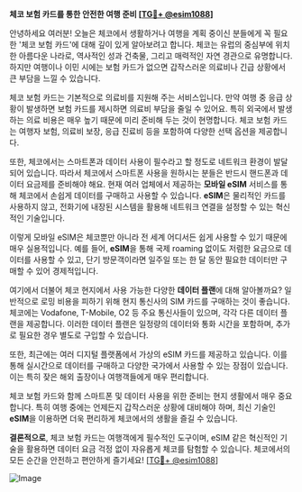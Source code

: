 **체코 보험 카드를 통한 안전한 여행 준비 [[TG💪+ @esim1088](https://t.me/s/esim1088)]**

안녕하세요 여러분! 오늘은 체코에서 생활하거나 여행을 계획 중이신 분들에게 꼭 필요한 '체코 보험 카드'에 대해 깊이 있게 알아보려고 합니다. 체코는 유럽의 중심부에 위치한 아름다운 나라로, 역사적인 성과 건축물, 그리고 매력적인 자연 경관으로 유명합니다. 하지만 여행이나 이민 시에는 보험 카드가 없으면 갑작스러운 의료비나 긴급 상황에서 큰 부담을 느낄 수 있습니다.

체코 보험 카드는 기본적으로 의료비를 지원해 주는 서비스입니다. 만약 여행 중 응급 상황이 발생하면 보험 카드를 제시하면 의료비 부담을 줄일 수 있어요. 특히 외국에서 발생하는 의료 비용은 매우 높기 때문에 미리 준비해 두는 것이 현명합니다. 체코 보험 카드는 여행자 보험, 의료비 보장, 응급 진료비 등을 포함하여 다양한 선택 옵션을 제공합니다.

또한, 체코에서는 스마트폰과 데이터 사용이 필수라고 할 정도로 네트워크 환경이 발달되어 있습니다. 따라서 체코에서 스마트폰 사용을 원하시는 분들은 반드시 핸드폰과 데이터 요금제를 준비해야 해요. 현재 여러 업체에서 제공하는 **모바일 eSIM** 서비스를 통해 체코에서 손쉽게 데이터를 구매하고 사용할 수 있습니다. **eSIM**은 물리적인 카드를 사용하지 않고, 전화기에 내장된 시스템을 활용해 네트워크 연결을 설정할 수 있는 혁신적인 기술입니다.

이렇게 모바일 eSIM은 체코뿐만 아니라 전 세계 어디서든 쉽게 사용할 수 있기 때문에 매우 실용적입니다. 예를 들어, **eSIM**을 통해 국제 roaming 없이도 저렴한 요금으로 데이터를 사용할 수 있고, 단기 방문객이라면 일주일 또는 한 달 동안 필요한 데이터만 구매할 수 있어 경제적입니다.

여기에서 더불어 체코 현지에서 사용 가능한 다양한 **데이터 플랜**에 대해 알아볼까요? 일반적으로 로밍 비용을 피하기 위해 현지 통신사의 SIM 카드를 구매하는 것이 좋습니다. 체코에는 Vodafone, T-Mobile, O2 등 주요 통신사들이 있으며, 각각 다른 데이터 플랜을 제공합니다. 이러한 데이터 플랜은 일정량의 데이터와 통화 시간을 포함하며, 추가로 필요한 경우 별도로 구입할 수 있습니다.

또한, 최근에는 여러 디지털 플랫폼에서 가상의 eSIM 카드를 제공하고 있습니다. 이를 통해 실시간으로 데이터를 구매하고 다양한 국가에서 사용할 수 있는 장점이 있습니다. 이는 특히 잦은 해외 출장이나 여행객들에게 매우 편리합니다.

체코 보험 카드와 함께 스마트폰 및 데이터 사용을 위한 준비는 현지 생활에서 매우 중요합니다. 특히 여행 중에는 언제든지 갑작스러운 상황에 대비해야 하며, 최신 기술인 **eSIM**을 이용하면 더욱 편리하게 체코에서의 생활을 즐길 수 있습니다.

**결론적으로**, 체코 보험 카드는 여행객에게 필수적인 도구이며, eSIM 같은 혁신적인 기술을 활용하면 데이터 요금 걱정 없이 자유롭게 체코를 탐험할 수 있습니다. 체코에서의 모든 순간을 안전하고 편안하게 즐기세요! [[TG💪+ @esim1088](https://t.me/s/esim1088)]

![Image](https://i.postimg.cc/Y0z9fWf4/image.png)